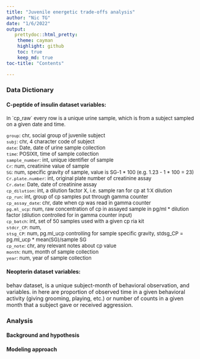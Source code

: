 ```yaml
---
title: "Juvenile energetic trade-offs analysis"
author: "Nic TG"
date: "1/6/2022"
output: 
   prettydoc::html_pretty:
    theme: cayman
    highlight: github
    toc: true
    keep_md: true
toc-title: "Contents"

---
```


### Data Dictionary

#### C-peptide of insulin dataset variables:

<font size = "2">
In `cp_raw` every row is a unique urine sample, which is from a subject sampled on a given date and time.




`group`: chr, social group of juvenile subject  
`subj`: chr, 4 character code of subject  
`date`: Date, date of urine sample collection  
`time`: POSIXlt, time of sample collection  
`sample_number`: int, unique identifier of sample  
`Cr`: num, creatinine value of sample  
`SG`: num, specific gravity of sample, value is SG-1 * 100 (e.g. 1.23 - 1 * 100 = 23)  
`Cr.plate.number`: int, original plate number of creatinine assay  
`Cr.date`: Date, date of creatinine assay  
`cp_dilution`: int, a dilution factor X, i.e. sample ran for cp at 1:X dilution  
`cp_run`: int, group of cp samples put through gamma counter  
`cp_assay_date`: chr, date when cp was read in gamma counter  
`pg.ml_ucp`: num, raw concentration of cp in assayed sample in pg/ml * dilution factor (dilution controlled for in gamma counter input)  
`cp_batch`: int, set of 50 samples used with a given cp ria kit  
`stdcr_CP`: num,  
`stsg_CP`: num, pg.ml_ucp controlling for sample specific gravity, stdsg_CP = pg.ml_ucp * mean(SG)/sample SG  
`cp_note`: chr, any relevant notes about cp value  
`month`: num, month of sample collection  
`year`: num, year of sample collection  

</font>

#### Neopterin dataset variables:

behav dataset, is a unique subject-month of behavioral observation, and variables. in here are proportion of observed time in a given behavioral activity (giving grooming, playing, etc.)
or number of counts in a given month that a subject gave or received aggression.

### Analysis

#### Background and hypothesis
#### Modeling approach
